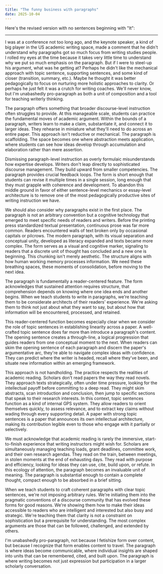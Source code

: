 ```yaml
---
title: "The funny business with paragraphs"
date: 2025-10-04
---
```


Here's the revised version with no sentences beginning with "It":

---

I was at a conference not too long ago, and the keynote speaker, a kind of big player in the US academic writing space, made a comment that he didn't understand why paragraphs got so much focus from writing studies people. I rolled my eyes at the time because it takes very little time to understand why we put so much emphasis on the paragraph. But if I were to steel-up his argument, what was he getting at? Perhaps he didn't like the mechanical approach with topic sentence, supporting sentences, and some kind of closer (transition, summary, etc.). Maybe he thought it was better pedagogically to focus on nurturing more holistic approaches to clarity. Or perhaps he just felt it was a crutch for writing coaches. We'll never know, but I'm unabashedly pro-paragraph as both a unit of composition and a tool for teaching writerly thinking.

The paragraph offers something that broader discourse-level instruction often struggles to provide. At this manageable scale, students can practice the fundamental moves of academic argument. Within the bounds of a paragraph, writers learn to make a claim, substantiate it, and connect it to larger ideas. They rehearse in miniature what they'll need to do across an entire paper. This approach isn't reductive or mechanical. The paragraph is scaffolding. The space becomes one where abstraction meets application, where students can see how ideas develop through accumulation and elaboration rather than mere assertion.

Dismissing paragraph-level instruction as overly formulaic misunderstands how expertise develops. Writers don't leap directly to sophisticated discourse management. They build upward from smaller competencies. The paragraph provides crucial feedback loops. The form is short enough that students can revise it multiple times in a single session, long enough that they must grapple with coherence and development. To abandon this middle ground in favor of either sentence-level mechanics or essay-level architecture is to remove one of the most pedagogically productive sites of writing instruction we have.

We should also consider why paragraphs exist in the first place. The paragraph is not an arbitrary convention but a cognitive technology that emerged to meet specific needs of readers and writers. Before the printing press standardized textual presentation, continuous prose was far more common. Readers encountered walls of text broken only by occasional capitals or pilcrows. The modern paragraph, with its visual separation and conceptual unity, developed as literacy expanded and texts became more complex. The form serves as a visual and cognitive marker, signaling to readers that a discrete unit of thought has concluded and a new one is beginning. This chunking isn't merely aesthetic. The structure aligns with how human working memory processes information. We need these breathing spaces, these moments of consolidation, before moving to the next idea.

The paragraph is fundamentally a reader-centered feature. The form acknowledges that sustained attention requires structure, that comprehension depends on knowing where one idea ends and another begins. When we teach students to write in paragraphs, we're teaching them to be considerate architects of their readers' experience. We're asking them to think not just about what they want to say, but about how that information will be encountered, processed, and retained.

This reader-centered function becomes especially clear when we consider the role of topic sentences in establishing linearity across a paper. A well-crafted topic sentence does far more than introduce a paragraph's content. The opening sentence creates a through-line, a logical progression that guides readers from one conceptual moment to the next. When readers can skim the opening sentence of each paragraph and discern the paper's argumentative arc, they're able to navigate complex ideas with confidence. They can predict where the writer is headed, recall where they've been, and situate new information within an emerging framework.

This approach is not handholding. The practice respects the realities of academic reading. Scholars don't read papers the way they read novels. They approach texts strategically, often under time pressure, looking for the intellectual payoff before committing to a deep read. They might skim abstracts, scan introduction and conclusion, then jump to specific sections that speak to their research interests. In this context, topic sentences function as a kind of internal GPS system. They allow readers to orient themselves quickly, to assess relevance, and to extract key claims without wading through every supporting detail. A paper with strong topic sentences is a paper that announces its own intellectual architecture, making its contribution legible even to those who engage with it partially or selectively.

We must acknowledge that academic reading is rarely the immersive, start-to-finish experience that writing instructors might wish for. Scholars are simultaneously managing teaching loads, grant deadlines, committee work, and their own research agendas. They read on the train, between meetings, in stolen moments at the end of exhausting days. They read with purpose and efficiency, looking for ideas they can use, cite, build upon, or refute. In this ecology of attention, the paragraph becomes an invaluable unit of meaning. The paragraph is substantial enough to contain a complete thought, compact enough to be absorbed in a brief sitting.

When we teach students to craft coherent paragraphs with clear topic sentences, we're not imposing arbitrary rules. We're initiating them into the pragmatic conventions of a discourse community that has evolved these forms for good reasons. We're showing them how to make their ideas accessible to readers who are intelligent and interested but also busy and strategic. We're teaching them that clarity is not a constraint on sophistication but a prerequisite for understanding. The most complex arguments are those that can be followed, challenged, and extended by others.

I'm unabashedly pro-paragraph, not because I fetishize form over content, but because I recognize that form enables content to travel. The paragraph is where ideas become communicable, where individual insights are shaped into units that can be remembered, cited, and built upon. The paragraph is where writing becomes not just expression but participation in a larger scholarly conversation.